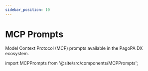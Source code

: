 ```yaml
---
sidebar_position: 10
---
```


# MCP Prompts

Model Context Protocol (MCP) prompts available in the PagoPA DX ecosystem.

import MCPPrompts from '@site/src/components/MCPPrompts';

<MCPPrompts />